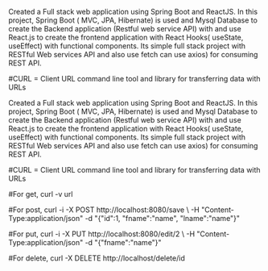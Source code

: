 Created a Full stack web application using Spring Boot and ReactJS. In this project, Spring Boot ( MVC, JPA, Hibernate) is used and Mysql Database to create the Backend application (Restful web service API) with and use React.js to create the frontend application with React Hooks( useState, useEffect) with functional components. Its simple full stack project with RESTful Web services API and also use fetch can use axios) for consuming REST API.

#CURL = Client URL 
command line tool and library
for transferring data with URLs


Created a Full stack web application using Spring Boot and ReactJS. In this project, Spring Boot ( MVC, JPA, Hibernate) is used and Mysql Database to create the Backend application (Restful web service API) with and use React.js to create the frontend application with React Hooks( useState, useEffect) with functional components. Its simple full stack project with RESTful Web services API and also use fetch can use axios) for consuming REST API.

#CURL = Client URL 
command line tool and library
for transferring data with URLs


#For get,
curl -v url


#For post,
curl -i -X POST http://localhost:8080/save \ -H "Content-Type:application/json" -d "{\"id\":1, \"fname\":\"name\", \"lname\":\"name\"}"


#For put,
curl -i -X PUT http://localhost:8080/edit/2 \ -H "Content-Type:application/json" -d "{\"fname\":\"name\"}"


#For delete,
curl  -X DELETE http://localhost/delete/id

